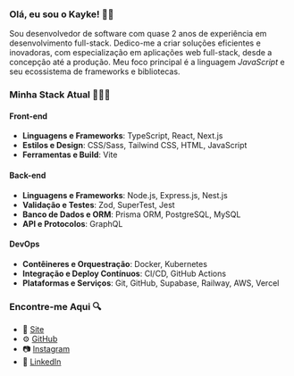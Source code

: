 ### Olá, eu sou o Kayke! 👋🏼

Sou desenvolvedor de software com quase 2 anos de experiência em desenvolvimento full-stack. Dedico-me a criar soluções eficientes e inovadoras, com especialização em aplicações web full-stack, desde a concepção até a produção. Meu foco principal é a linguagem _JavaScript_ e seu ecossistema de frameworks e bibliotecas.

### Minha Stack Atual 👨🏻‍💻

#### Front-end
- **Linguagens e Frameworks**: TypeScript, React, Next.js
- **Estilos e Design**: CSS/Sass, Tailwind CSS, HTML, JavaScript
- **Ferramentas e Build**: Vite

#### Back-end
- **Linguagens e Frameworks**: Node.js, Express.js, Nest.js
- **Validação e Testes**: Zod, SuperTest, Jest
- **Banco de Dados e ORM**: Prisma ORM, PostgreSQL, MySQL
- **API e Protocolos**: GraphQL

#### DevOps
- **Contêineres e Orquestração**: Docker, Kubernetes
- **Integração e Deploy Contínuos**: CI/CD, GitHub Actions
- **Plataformas e Serviços**: Git, GitHub, Supabase, Railway, AWS, Vercel

### Encontre-me Aqui 🔍
- 🚀 [Site](https://kaykebl-dev.vercel.app/)
- ⚙ [GitHub](https://github.com/kaykeeb3)
- 📷 [Instagram](https://instagram.com/kaykee_bl)
- 💼 [LinkedIn](https://www.linkedin.com/in/kayke-barbosa-loiola)
